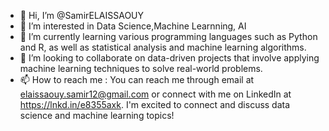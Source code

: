 - 👋 Hi, I’m @SamirELAISSAOUY
- 👀 I’m interested in Data Science,Machine Learnning, AI 
- 🌱 I’m currently learning various programming languages such as Python and R, as well as statistical analysis and machine learning algorithms.
- 💞️ I’m looking to collaborate on data-driven projects that involve applying machine learning techniques to solve real-world problems.
- 📫 How to reach me : You can reach me through email at elaissaouy.samir12@gmail.com or connect with me on LinkedIn at https://lnkd.in/e8355axk.
I'm excited to connect and discuss data science and machine learning topics!
  
<!---
SamirELAISSAOUY/SamirELAISSAOUY is a ✨ special ✨ repository because its `README.md` (this file) appears on your GitHub profile.
You can click the Preview link to take a look at your changes.
--->
